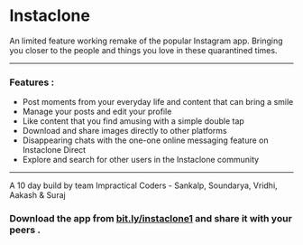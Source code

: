 # Instaclone

An limited feature working remake of the popular Instagram app.
Bringing you closer to the people and things you love in these quarantined times.

***
### Features :
- Post moments from your everyday life and content that can bring a smile
- Manage your posts and edit your profile
- Like content that you find amusing with a simple double tap 
- Download and share images directly to other platforms
- Disappearing chats with the one-one online messaging feature on Instaclone Direct
- Explore and search for other users in the Instaclone community

***

A 10 day build by team Impractical Coders - Sankalp, Soundarya, Vridhi, Aakash & Suraj

### Download the app from [bit.ly/instaclone1](bit.ly/instaclone1) and share it with your peers .
